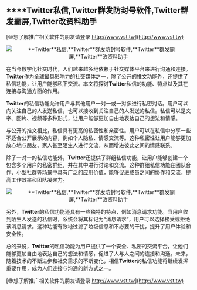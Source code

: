 ## ****Twitter**私信,**Twitter**群发防封号软件,**Twitter**群发霸屏,**Twitter**改资料助手**

[😍想了解推广相关软件的朋友请登录 http://www.vst.tw](http://www.vst.tw)

 <center><img src="https://vst.tw/MP4/tuiguang/png/7.png" alt="**Twitter**私信,**Twitter**群发防封号软件,**Twitter**群发霸屏,**Twitter**改资料助手"></center>

在当今数字化社交时代，人们越来越多地依赖于社交媒体平台来进行沟通和连接。**Twitter**作为全球最具影响力的社交媒体之一，除了公开的推文功能外，还提供了私信功能，让用户能够私下交流。本文将探讨**Twitter**私信的功能、特点以及其在连接与沟通方面的作用。

**Twitter**的私信功能允许用户与其他用户一对一或一对多进行私密对话。用户可以向关注自己的人发送私信，也可以接收到关注自己的人发送的私信。私信可以是文字、图片、视频等多种形式，让用户能够更加自由地表达自己的想法和情感。

与公开的推文相比，私信具有更高的私密性和亲密性。用户可以在私信中分享一些不适合公开展示的内容，例如个人隐私、情感交流等。这种私密性让用户能够更加放心地与朋友、家人甚至陌生人进行交流，从而增进彼此之间的情感联系。

除了一对一的私信功能外，**Twitter**还提供了群组私信功能，让用户能够创建一个包含多个用户的私密群组，并在其中进行讨论和交流。这种群组私信功能在团队合作、小型社群等场景中具有广泛的应用价值，能够促进成员之间的协作和交流，提高工作效率和团队凝聚力。

 <center><img src="https://vst.tw/MP4/tuiguang/png/3.png" alt="**Twitter**私信,**Twitter**群发防封号软件,**Twitter**群发霸屏,**Twitter**改资料助手"></center>

另外，**Twitter**的私信功能还具有一些独特的特点，例如消息请求功能。当用户收到陌生人发送的私信时，系统会将其标记为“消息请求”，用户可以选择接受或拒绝该消息请求。这种功能有效地过滤了垃圾信息和不必要的干扰，提升了用户体验和安全性。

总的来说，**Twitter**的私信功能为用户提供了一个安全、私密的交流平台，让他们能够更加自由地表达自己的想法和情感，促进了人与人之间的连接和沟通。未来，随着技术的不断进步和社交需求的不断变化，相信**Twitter**的私信功能将继续发挥重要作用，成为人们连接与沟通的新方式之一。

[😍想了解推广相关软件的朋友请登录 http://www.vst.tw](http://www.vst.tw)



